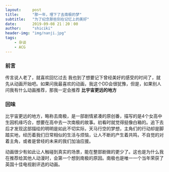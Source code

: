 ```yaml
---
layout:     post
title:      "那一年，埋下了去南极的梦"
subtitle:   "为了纪念那些刻在记忆上的美好"
date:       2019-09-08 21：20：00
author:     "shiciki"
header-img: "img/nanji.jpg"
tags:
    - 杂谈
    - ACG
---
```

### 前言

传言说人老了，就喜欢回忆过去
我也到了想要记下曾经美好的感受的时间了，就先从动画开始吧。如果问我最喜欢的动画，我这个DD会很犹豫，但是，如果别人问我有什么动画推荐，那我一定会推荐 **比宇宙更远的地方**

### 回味
比宇宙更远的地方，略称去南极，是一部剧情紧凑的原创番，描写的是4个女高中生因机缘巧合，想要在高中去一次南极的故事。初看时就觉得挺像白箱的。追下去后才发现这部描绘的明明是如此不切实际，天马行空的梦想，主角们的行动却是脚踏实地，经历着我们日常相似的生活与烦恼，让人不断的产生着共鸣，不自觉的对着主角，或者是曾经的未来的我们加油应援。

动画很少有如此让人触碰到真实的场景，能在整部剧做的更少了。这也是为什么我在推荐给其他人动漫时，会第一个想到南极的原因。南极也是唯一一个当年荣获了英国十佳电视剧评选的动画。






